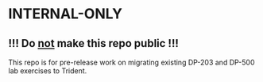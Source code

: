 # INTERNAL-ONLY

## !!! Do <u>not</u> make this repo public !!!

This repo is for pre-release work on migrating existing DP-203 and DP-500 lab exercises to Trident.
